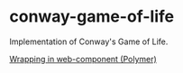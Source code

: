 # conway-game-of-life

Implementation of Conway's Game of Life.

[Wrapping in web-component (Polymer)](https://github.com/alexFrankfurt/gof-component)
